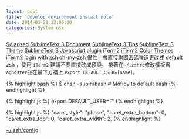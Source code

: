 ```yaml
---
layout: post
title: 'Develop environment install note'
date: 2014-01-28 12:06:00
categories: System osx
---
```


[Solarized](http://ethanschoonover.com/solarized)
[SublimeText 3 Document](http://www.sublimetext.com/docs/3/osx_command_line.html)
[SublimeText 3 Tips](http://blog.generalassemb.ly/sublime-text-3-tips-tricks-shortcuts/)
[SublimeText 3 Theme](http://www.masnun.com/2013/07/08/beautiful-themes-for-sublime-text-3.html)
[SublimeText 3 Javascript plugin](http://www.wikihow.com/Create-a-Javascript-Console-in-Sublime-Text)
[iTerm2](http://www.iterm2.com/#/section/home)
[iTerm2 Color Themes](http://iterm2colorschemes.com/)
[iTerm2 login with zsh](http://stackoverflow.com/questions/1276703/how-to-make-zsh-run-as-a-login-shell-on-mac-os-x-in-iterm)
[oh-my-zsh](https://github.com/robbyrussell/oh-my-zsh)
備註：會直接詢問密碼強迫更改成 default zsh ，使用 `iTerm2` 建議不要直接改成預設。
接著在`~/.zshrc`修改樣板爲`agnoster`並在最下方補上 `export DEFAULT_USER=[name]`。

{% highlight bash %}
$ chsh -s /bin/bash # Mofidy to default bash
{% endhighlight %}


{% highlight js %}
export DEFAULT_USER=""
{% endhighlight %}

{% highlight js %}
"caret_style": "phase",
"caret_extra_bottom": 0,
"caret_extra_top": 0,
"caret_extra_width": 2,
{% endhighlight %}

[~/.ssh/config](http://www.lainme.com/doku.php/blog/2011/01/%E4%BD%BF%E7%94%A8ssh_config)




